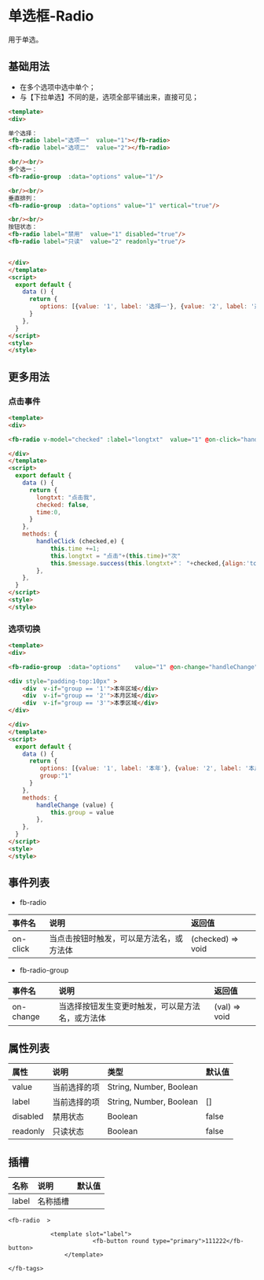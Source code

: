 [comment]: <> (fb-docs: docsify/fb-ui/03/radio/README.md)

# 单选框-Radio

用于单选。

## 基础用法

- 在多个选项中选中单个；
- 与【下拉单选】不同的是，选项全部平铺出来，直接可见；

```html run {title:'示例演示'}
<template>
<div>

单个选择：
<fb-radio label="选项一"  value="1"></fb-radio>
<fb-radio label="选项二"  value="2"></fb-radio>

<br/><br/>
多个选一：
<fb-radio-group	 :data="options" value="1"/>

<br/><br/>
垂直排列：
<fb-radio-group	 :data="options" value="1" vertical="true"/>

<br/><br/>
按钮状态：
<fb-radio label="禁用"  value="1" disabled="true"/>
<fb-radio label="只读"  value="2" readonly="true"/>


</div>
</template>
<script>
  export default {
    data () {
      return {
      	 options: [{value: '1', label: '选择一'}, {value: '2', label: '选项二'}, {value: '3', label: '选项三'}],
      }
    },
  }
</script>
<style>
</style>
```

## 更多用法

### 点击事件

```html run {title:'示例演示'}
<template>
<div>

<fb-radio v-model="checked" :label="longtxt"  value="1" @on-click="handleClick" ></fb-radio>

</div>
</template>
<script>
  export default {
    data () {
      return {
		longtxt: "点击我",
		checked: false,
		time:0,
      }
    },
	methods: {
		handleClick (checked,e) {
			this.time +=1;
			this.longtxt = "点击"+(this.time)+"次"
			this.$message.success(this.longtxt+"： "+checked,{align:'top'})
		},
	},
  }
</script>
<style>
</style>
```

### 选项切换

```html run {title:'示例演示'}
<template>
<div>

<fb-radio-group	 :data="options"	value="1" @on-change="handleChange" />

<div style="padding-top:10px" >
	<div  v-if="group == '1'">本年区域</div>
	<div  v-if="group == '2'">本月区域</div>
	<div  v-if="group == '3'">本季区域</div>
</div>

</div>
</template>
<script>
  export default {
    data () {
      return {
      	 options: [{value: '1', label: '本年'}, {value: '2', label: '本月'}, {value: '3', label: '本季'}],
      	 group:"1"
      }
    },
	methods: {
		handleChange (value) {
			this.group = value
		},
	},
  }
</script>
<style>
</style>
```

## 事件列表

- fb-radio

| 事件名 | 说明 | 返回值 |
|:-------|:----|:-------|
| on-click | 当点击按钮时触发，可以是方法名，或方法体 | (checked) => void

- fb-radio-group

| 事件名 | 说明 | 返回值 |
|:-------|:----|:-------|
| on-change | 当选择按钮发生变更时触发，可以是方法名，或方法体 | (val) => void

## 属性列表

| 属性 | 说明 | 类型 | 默认值 |
|:-----|:----|:-----|:-------|
| value | 当前选择的项 | String, Number, Boolean |
| label | 当前选择的项 | String, Number, Boolean | []
| disabled | 禁用状态 | Boolean  | false
| readonly | 只读状态 | Boolean  | false

## 插槽



| 名称  | 说明     | 默认值 |
| :---- | :------- | :----- |
| label | 名称插槽 |        |

```vue
<fb-radio  >

  			<template slot="label">
						<fb-button round type="primary">111222</fb-button>
				</template>

</fb-tags>
```

